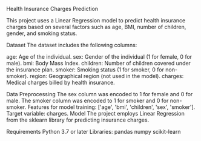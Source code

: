 
Health Insurance Charges Prediction

This project uses a Linear Regression model to predict health insurance charges based on several factors such as age, BMI, number of children, gender, and smoking status.

Dataset
The dataset includes the following columns:

age: Age of the individual.
sex: Gender of the individual (1 for female, 0 for male).
bmi: Body Mass Index.
children: Number of children covered under the insurance plan.
smoker: Smoking status (1 for smoker, 0 for non-smoker).
region: Geographical region (not used in the model).
charges: Medical charges billed by health insurance.

Data Preprocessing
The sex column was encoded to 1 for female and 0 for male.
The smoker column was encoded to 1 for smoker and 0 for non-smoker.
Features for model training: ['age', 'bmi', 'children', 'sex', 'smoker'].
Target variable: charges.
Model
The project employs Linear Regression from the sklearn library for predicting insurance charges.

Requirements
Python 3.7 or later
Libraries:
pandas
numpy
scikit-learn
